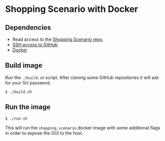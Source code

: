 # Shopping Scenario with Docker

## Dependencies
* Read access to the [Shopping Scenario repo](https://github.com/code-iai/shopping_scenario).
* [SSH access to GitHub](https://help.github.com/articles/generating-ssh-keys/)
* [Docker](http://docs.docker.com/linux/started/)

## Build image
Run the `./build.sh` script. After cloning some GitHub repositories it will ask for your SU password.

```shell
$ ./build.sh
```

## Run the image
```shell
$ ./run.sh
```

This will run the `shopping_scenario` docker image with some additional flags in order to expose the GUI to the host.
